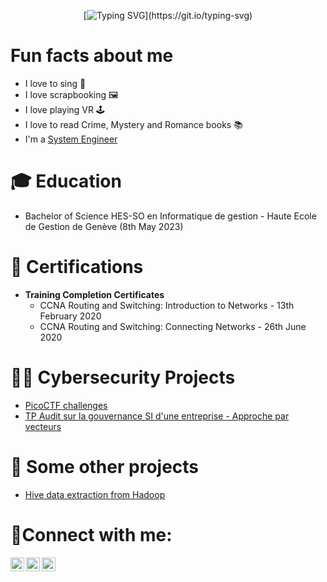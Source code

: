 <div align="center">
  
[![Typing SVG](https://readme-typing-svg.demolab.com?font=Fira+Code&pause=1000&color=D865F7&background=C31B6B00&center=true&vCenter=true&multiline=true&width=500&height=80&lines=Hi+there%2C+I'm+Riri+!;Welcome+to+my+Github+page+!)](https://git.io/typing-svg)

</div>

<H1>Fun facts about me</H1>

- I love to sing 🎤
- I love scrapbooking 🖼️
- I love playing VR 🕹️
- I love to read Crime, Mystery and Romance books 📚
- I'm a [System Engineer](https://linkedin.com/in/reniealmiral)


<h1>🎓 Education</h1>

- Bachelor of Science HES-SO en Informatique de gestion - Haute Ecole de Gestion de Genève (8th May 2023)</b>

<h1>📜 Certifications</h1>
  
- <b>Training Completion Certificates</b>
  - CCNA Routing and Switching: Introduction to Networks - 13th February 2020
  - CCNA Routing and Switching: Connecting Networks - 26th June 2020

<h1>👨‍💻 Cybersecurity Projects</h1>

- [PicoCTF challenges](https://github.com/RiriJane/picoCTF-journey)
- [TP Audit sur la gouvernance SI d'une entreprise - Approche par vecteurs](https://github.com/RiriJane/audit-approche-vecteurs)

<h1>📓 Some other projects</h1>

- [Hive data extraction from Hadoop](https://github.com/RiriJane/hive-data-extraction-from-hadoop/tree/main)

<h1>📱Connect with me:</h1>

[<img align="left" alt="RenieAlmiral | LinkedIn" width="22px" src="https://cdn.jsdelivr.net/npm/simple-icons@v3/icons/linkedin.svg" />][linkedin]
[<img align="left" alt="RenieAlmiral | PicoCTF" width="22px" src="https://cdn4.iconfinder.com/data/icons/game-production-9/64/63-256.png"/>][picoCTF]
[<img align="left" alt="RenieAlmiral | goodreads" width="22px" src="https://cdn.jsdelivr.net/npm/simple-icons@v3/icons/goodreads.svg" />][goodreads]

[linkedin]: https://linkedin.com/in/reniealmiral
[picoCTF]: https://play.picoctf.org/users/ririjane
[goodreads]: https://www.goodreads.com/user/show/137146381-riri-jane

</details>
